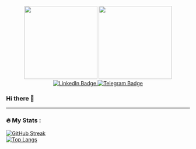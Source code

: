 <div id="header" align="center">
  <img src="https://media.giphy.com/media/wXTlDKOY0dFSfWU5cS/giphy.gif" width="200"/>
  <img src="https://media.giphy.com/media/TmPb7vBn0bdJ9TMEhi/giphy.gif" width="200"/>
</div>
<div id="badges" align="center">
  <a href="https://www.linkedin.com/in/pavel-kutergin">
    <img src="https://img.shields.io/badge/LinkedIn-blue?style=for-the-badge&logo=linkedin&logoColor=white" alt="LinkedIn Badge"/>
  </a>
  <a href="https://t.me/p_kutergin">
    <img src="https://img.shields.io/badge/Telegram-blue?style=for-the-badge&logo=telegram&logoColor=white" alt="Telegram Badge"/>
  </a>
</div>

### Hi there 👋

<!--
**PSKutergin/PSKutergin** is a ✨ _special_ ✨ repository because its `README.md` (this file) appears on your GitHub profile.

Here are some ideas to get you started:

- 🔭 I’m currently working on ...
- 🌱 I’m currently learning ...
- 👯 I’m looking to collaborate on ...
- 🤔 I’m looking for help with ...
- 💬 Ask me about ...
- 📫 How to reach me: ...
- 😄 Pronouns: ...
- ⚡ Fun fact: ...
-->

---

### :fire: My Stats :
[![GitHub Streak](http://github-readme-streak-stats.herokuapp.com?user=PSKutergin&theme=dark&background=000000)](https://git.io/streak-stats)
<br/>
[![Top Langs](https://github-readme-stats.vercel.app/api/top-langs/?username=PSKutergin&layout=compact&theme=vision-friendly-dark)](https://github.com/anuraghazra/github-readme-stats)
